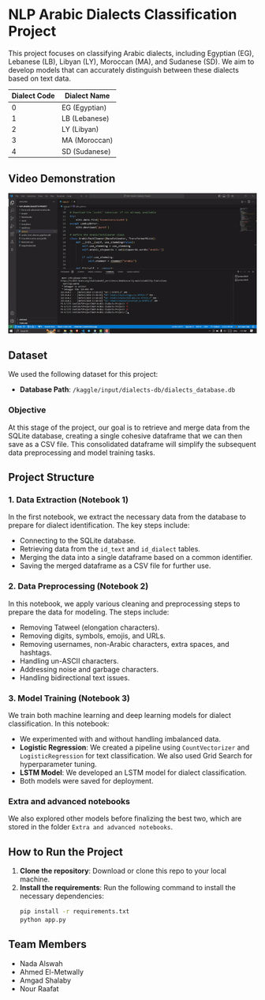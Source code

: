 # NLP Arabic Dialects Classification Project

This project focuses on classifying Arabic dialects, including Egyptian (EG), Lebanese (LB), Libyan (LY), Moroccan (MA), and Sudanese (SD). We aim to develop models that can accurately distinguish between these dialects based on text data.

| Dialect Code | Dialect Name |
|--------------|--------------|
| 0            | EG (Egyptian)|
| 1            | LB (Lebanese)|
| 2            | LY (Libyan)  |
| 3            | MA (Moroccan)|
| 4            | SD (Sudanese)|

## Video Demonstration

![Video Demonstration](https://github.com/Nadaalswah/NLP-Arabic-Dialects-Project/blob/main/Project%20GIF.gif)

## Dataset
We used the following dataset for this project:
- **Database Path**: `/kaggle/input/dialects-db/dialects_database.db`

### Objective
At this stage of the project, our goal is to retrieve and merge data from the SQLite database, creating a single cohesive dataframe that we can then save as a CSV file. This consolidated dataframe will simplify the subsequent data preprocessing and model training tasks.

## Project Structure

### 1. **Data Extraction (Notebook 1)**
In the first notebook, we extract the necessary data from the database to prepare for dialect identification. The key steps include:
- Connecting to the SQLite database.
- Retrieving data from the `id_text` and `id_dialect` tables.
- Merging the data into a single dataframe based on a common identifier.
- Saving the merged dataframe as a CSV file for further use.

### 2. **Data Preprocessing (Notebook 2)**
In this notebook, we apply various cleaning and preprocessing steps to prepare the data for modeling. The steps include:
- Removing Tatweel (elongation characters).
- Removing digits, symbols, emojis, and URLs.
- Removing usernames, non-Arabic characters, extra spaces, and hashtags.
- Handling un-ASCII characters.
- Addressing noise and garbage characters.
- Handling bidirectional text issues.

### 3. **Model Training (Notebook 3)**
We train both machine learning and deep learning models for dialect classification. In this notebook:
- We experimented with and without handling imbalanced data.
- **Logistic Regression**: We created a pipeline using `CountVectorizer` and `LogisticRegression` for text classification. We also used Grid Search for hyperparameter tuning.
- **LSTM Model**: We developed an LSTM model for dialect classification.
- Both models were saved for deployment.

### Extra and advanced notebooks
We also explored other models before finalizing the best two, which are stored in the folder `Extra and advanced notebooks`.

## How to Run the Project

1. **Clone the repository**: Download or clone this repo to your local machine.
2. **Install the requirements**: Run the following command to install the necessary dependencies:
   ```bash
   pip install -r requirements.txt
   python app.py

## Team Members
- Nada Alswah
- Ahmed El-Metwally
- Amgad Shalaby
- Nour Raafat

